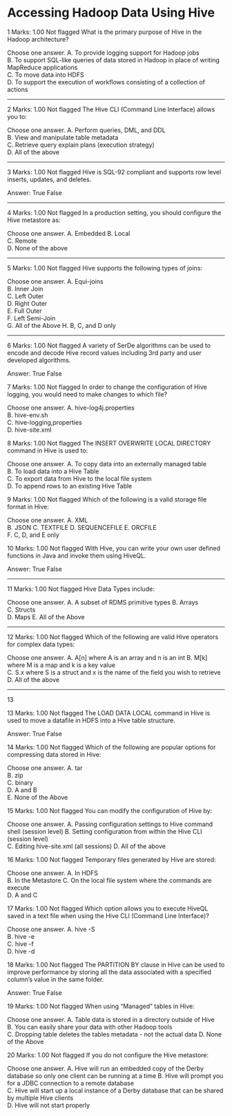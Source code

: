Accessing Hadoop Data Using Hive
====================================

1
Marks: 1.00
 Not flagged
What is the primary purpose of Hive in the Hadoop architecture?

Choose one answer.
	A. To provide logging support for Hadoop jobs	
	B. To support SQL-like queries of data stored in Hadoop in place of writing MapReduce applications	
	C. To move data into HDFS	
	D. To support the execution of workflows consisting of a collection of actions

------------------------------------------------------------

2
Marks: 1.00
 Not flagged
The Hive CLI (Command Line Interface) allows you to:

Choose one answer.
	A. Perform queries, DML, and DDL	
	B. View and manipulate table metadata	
	C. Retrieve query explain plans (execution strategy)	
	D. All of the above

-----------------------------------
3
Marks: 1.00
 Not flagged
Hive is SQL-92 compliant and supports row level inserts, updates, and deletes.

Answer: True False

----------------------------------
4
Marks: 1.00
 Not flagged
In a production setting, you should configure the Hive metastore as:

Choose one answer.
	A. Embedded	
	B. Local	
	C. Remote	
	D. None of the above

--------------------------------

5
Marks: 1.00
 Not flagged
Hive supports the following types of joins:

Choose one answer.
	A. Equi-joins	
	B. Inner Join	
	C. Left Outer	
	D. Right Outer	
	E. Full Outer	
	F. Left Semi-Join	
	G. All of the Above	
	H. B, C, and D only

--------------------------------------

6
Marks: 1.00
 Not flagged
A variety of SerDe algorithms can be used to encode and decode Hive record values including 3rd party and user developed algorithms.

Answer: True False


7
Marks: 1.00
 Not flagged
In order to change the configuration of Hive logging, you would need to make changes to which file?

Choose one answer.
	A. hive-log4j.properties	
	B. hive-env.sh	
	C. hive-logging,properties	
	D. hive-site.xml


8
Marks: 1.00
 Not flagged
The INSERT OVERWRITE LOCAL DIRECTORY command in Hive is used to:

Choose one answer.
	A. To copy data into an externally managed table	
	B. To load data into a Hive Table	
	C. To export data from Hive to the local file system	
	D. To append rows to an existing Hive Table	

9
Marks: 1.00
 Not flagged
Which of the following is a valid storage file format in Hive:

Choose one answer.
	A. XML	
	B. JSON	
	C. TEXTFILE	
	D. SEQUENCEFILE	
	E. ORCFILE	
	F. C, D, and E only


10
Marks: 1.00
 Not flagged
With Hive, you can write your own user defined functions in Java and invoke them using HiveQL.

Answer: True False

---------------------------------------------------

11
Marks: 1.00
 Not flagged
Hive Data Types include:

Choose one answer.
	A. A subset of RDMS primitive types	
	B. Arrays	
	C. Structs	
	D. Maps	
	E. All of the Above

---------------------------------------------------

12
Marks: 1.00
 Not flagged
Which of the following are valid Hive operators for complex data types:

Choose one answer.
	A. A[n] where A is an array and n is an int	
	B. M[k] where M is a map and k is a key value	
	C. S.x where S is a struct and x is the name of the field you wish to retrieve	
	D. All of the above

-------------------------------------------------

13

13
Marks: 1.00
 Not flagged
The LOAD DATA LOCAL command in Hive is used to move a datafile in HDFS into a Hive table structure.

Answer: True False

14
Marks: 1.00
 Not flagged
Which of the following are popular options for compressing data stored in Hive:

Choose one answer.
	A. tar	
	B. zip	
	C. binary	
	D. A and B	
	E. None of the Above

15
Marks: 1.00
 Not flagged
You can modify the configuration of Hive by:

Choose one answer.
	A. Passing configuration settings to Hive command shell (session level)	
	B. Setting configuration from within the Hive CLI (session level)	
	C. Editing hive-site.xml (all sessions)	
	D. All of the above

16
Marks: 1.00
 Not flagged
Temporary files generated by Hive are stored:

Choose one answer.
	A. In HDFS	
	B. In the Metastore	
	C. On the local file system where the commands are execute	
	D. A and C


17
Marks: 1.00
 Not flagged
Which option allows you to execute HiveQL saved in a text file when using the Hive CLI (Command Line Interface)?

Choose one answer.
	A. hive -S	
	B. hive -e	
	C. hive -f	
	D. hive -d

18
Marks: 1.00
 Not flagged
The PARTITION BY clause in Hive can be used to improve performance by storing all the data associated with a specified column’s value in the same folder.

Answer: True False


19
Marks: 1.00
 Not flagged
When using “Managed” tables in Hive:

Choose one answer.
	A. Table data is stored in a directory outside of Hive	
	B. You can easily share your data with other Hadoop tools	
	C. Dropping table deletes the tables metadata - not the actual data	
	D. None of the Above

20
Marks: 1.00
 Not flagged
If you do not configure the Hive metastore:

Choose one answer.
	A. Hive will run an embedded copy of the Derby database so only one client can be running at a time	
	B. Hive will prompt you for a JDBC connection to a remote database	
	C. Hive will start up a local instance of a Derby database that can be shared by multiple Hive clients	
	D. Hive will not start properly
